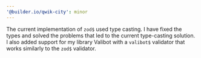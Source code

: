 ```yaml
---
'@builder.io/qwik-city': minor
---
```


The current implementation of `zod$` used type casting. I have fixed the types and solved the problems that led to the current type-casting solution. I also added support for my library Valibot with a `valibot$` validator that works similarly to the `zod$` validator.

